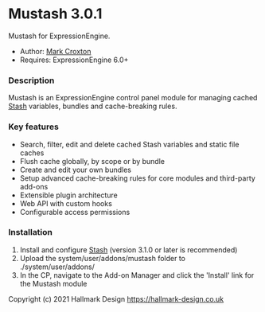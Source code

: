 # Mustash 3.0.1

Mustash for ExpressionEngine.

* Author: [Mark Croxton](https://hallmark-design.co.uk/)
* Requires: ExpressionEngine 6.0+

### Description

Mustash is an ExpressionEngine control panel module for managing cached [Stash](https://github.com/croxton/Stash) variables, bundles and cache-breaking rules.

### Key features
* Search, filter, edit and delete cached Stash variables and static file caches
* Flush cache globally, by scope or by bundle
* Create and edit your own bundles
* Setup advanced cache-breaking rules for core modules and third-party add-ons
* Extensible plugin architecture
* Web API with custom hooks
* Configurable access permissions

### Installation
1. Install and configure [Stash](https://github.com/croxton/Stash/wiki/Installing-%26-upgrading) (version 3.1.0 or later is recommended)
2. Upload the system/user/addons/mustash folder to ./system/user/addons/
3. In the CP, navigate to the Add-on Manager and click the 'Install' link for the Mustash module


Copyright (c) 2021 Hallmark Design https://hallmark-design.co.uk
